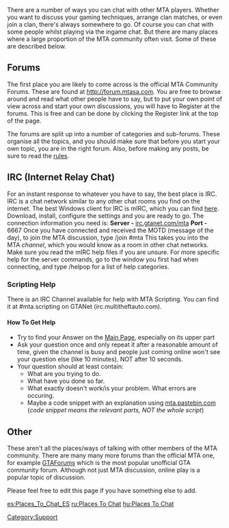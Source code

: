 There are a number of ways you can chat with other MTA players. Whether you want to discuss your gaming techniques, arrange clan matches, or even join a clan, there's always somewhere to go. Of course you can chat with some people whilst playing via the ingame chat. But there are many places where a large proportion of the MTA community often visit. Some of these are described below.

Forums
------

The first place you are likely to come across is the official MTA Community Forums. These are found at [<http://forum.mtasa.com>](http://forum.mtasa.com). You are free to browse around and read what other people have to say, but to put your own point of view across and start your own discussions, you will have to Register at the forums. This is free and can be done by clicking the Register link at the top of the page.

The forums are split up into a number of categories and sub-forums. These organise all the topics, and you should make sure that before you start your own topic, you are in the right forum. Also, before making any posts, be sure to read the [rules](http://forum.mtasa.com/viewtopic.php?f=15&t=15740#p219286).

IRC (Internet Relay Chat)
-------------------------

For an instant response to whatever you have to say, the best place is IRC. IRC is a chat network similar to any other chat rooms you find on the internet. The best Windows client for IRC is mIRC, which you can find [here](http://www.mirc.com). Download, install, configure the settings and you are ready to go. The connection information you need is:
**Server -** [irc.gtanet.com/mta](irc://irc.gtanet.com/mta)
**Port -** 6667
Once you have connected and received the MOTD (message of the day), to join the MTA discussion, type /join \#mta This takes you into the MTA *channel*, which you would know as a room in other chat networks. Make sure you read the mIRC help files if you are unsure. For more specific help for the server commands, go to the window you first had when connecting, and type /helpop for a list of help categories.

### Scripting Help

There is an IRC Channel available for help with MTA Scripting. You can find it at \#mta.scripting on GTANet (irc.multitheftauto.com).

#### How To Get Help

-   Try to find your Answer on the [Main Page](/docs/main_page.md "wikilink"), especially on its upper part
-   Ask your question once and only repeat it after a reasonable amount of time, given the channel is busy and people just coming online won't see your question else (like 10 minutes). NOT after 10 seconds.
-   Your question should at least contain:
    -   What are you trying to do.
    -   What have you done so far.
    -   What exactly doesn't work/is your problem. What errors are occuring.
    -   Maybe a code snippet with an explanation using [mta.pastebin.com](http://mta.pastebin.com) (*code snippet means the relevant parts, NOT the whole script*)

Other
-----

These aren't all the places/ways of talking with other members of the MTA community. There are many many more forums than the official MTA one, for example [GTAForums](http://www.gtaforums.com) which is the most popular unofficial GTA community forum. Although not just MTA discussion, online play is a popular topic of discussion.

Please feel free to edit this page if you have something else to add.

[es:Places\_To\_Chat\_ES](/docs/es:places_to_chat_es.md "wikilink") [ru:Places To Chat](/ru:Places_To_Chat.md "wikilink") [hu:Places To Chat](/hu:Places_To_Chat.md "wikilink")

[Category:Support](/docs/category:support.md "wikilink")
